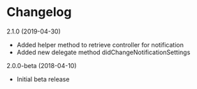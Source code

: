 Changelog
=========

2.1.0 (2019-04-30)
- Added helper method to retrieve controller for notification
- Added new delegate method didChangeNotificationSettings

2.0.0-beta (2018-04-10)
- Initial beta release

